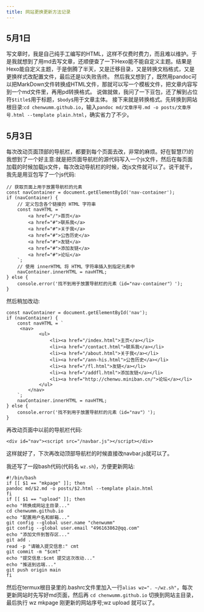 ```yaml
---
title: 网站更换更新方法记录
---
```

## 5月1日
  写文章时，我是自己纯手工编写的HTML，这样不仅费时费力，而且难以维护。于是我就想到了用md去写文章，还顺便查了一下Hexo能不能自定义主题。结果是Hexo能自定义主题，于是倒腾了半天，又是迁移目录，又是转换文档格式，又是更换样式改配置文件，最后还是以失败告终。
  然后我又想到了，既然用pandoc可以把MarkDown文件转换成HTML文件，那就可以写一个模板文件，把文章内容写到一个md文件里，再用pd转换格式。
  说做就做，我问了一下豆包，还了解到占位符`$title$`用于标题，`$body$`用于文章主体。
  接下来就是转换格式。先转换到网站根目录:`cd chenwumm.github.io`，输入`pandoc md/文章序号.md -o posts/文章序号.html --template plain.html`，确实省力了不少。
  
## 5月3日
  每次改动页面顶部的导航栏，都要到每个页面去改，非常的麻烦。好在智慧(?)的我想到了一个好主意:就是把页面导航栏的源代码写入一个js文件，然后在每页面加载的时候加载js文件，每次改动导航栏的时候，改js文件就可以了。说干就干，我先是用豆包写了一个js代码:
```
// 获取页面上用于放置导航栏的元素
const navContainer = document.getElementById('nav-container');
if (navContainer) {
    // 定义包含各个链接的 HTML 字符串
    const navHTML = `
        <a href="/">首页</a>
        <a href="#">联系我</a>
        <a href="#">关于我</a>
        <a href="#">公告历史</a>
        <a href="#">友链</a>
        <a href="#">添加友链</a>
        <a href="#">论坛</a>
    `;
    // 使用 innerHTML 将 HTML 字符串插入到指定元素中
    navContainer.innerHTML = navHTML;
} else {
    console.error('找不到用于放置导航栏的元素（id="nav-container"）');
}
```
然后稍加改动:
```
const navContainer = document.getElementById('nav');
if (navContainer) {
    const navHTML = `
     <nav>
            <ul>
                <li><a href="/index.html">主页</a></li>
                <li><a href="/contact.html">联系我</a></li>
                <li><a href="/about.html">关于我</a></li>
                <li><a href="/ann-his.html">公告历史</a></li>
                <li><a href="/fl.html">友链</a></li>
                <li><a href="/addfl.html">添加友链</a></li>
                <li><a href="http://chenwu.miniban.cn/">论坛</a></li>
            </ul>
        </nav>
    `;
    navContainer.innerHTML = navHTML;
} else {
    console.error('找不到用于放置导航栏的元素（id="nav"）');
}
```
再改动页面中以前的导航栏代码:
```
<div id="nav"><script src="/navbar.js"></script></div>
```
这样就好了，下次再改动顶部导航栏的时候直接改navbar.js就可以了。

我还写了一段bash代码(代码名 `wz.sh`)，方便更新网站:
```
#!/bin/bash
if [[ $1 == "mkpage" ]]; then
pandoc md/$2.md -o posts/$2.html --template plain.html
fi
if [[ $1 == "upload" ]]; then
echo "转换成网站主目录..."
cd chenwumm.github.io
echo "配置用户名和邮箱..."
git config --global user.name "chenwumm"
git config --global user.email "496163862@qq.com"
echo "添加文件到暂存区..."
git add .
read -p "请输入提交信息:" cmt
git commit -m "$cmt"
echo "提交信息:$cmt 提交这次改动..."
echo "推送到远端..."
git push origin main
fi
```
然后在termux根目录里的.bashrc文件里加入一行`alias wz=". ~/wz.sh"`，每次更新网站时先写好md页面，然后再 `cd chenwumm.github.io` 切换到网站主目录，最后执行 wz mkpage 刚更新的网站序号;wz upload 就可以了。